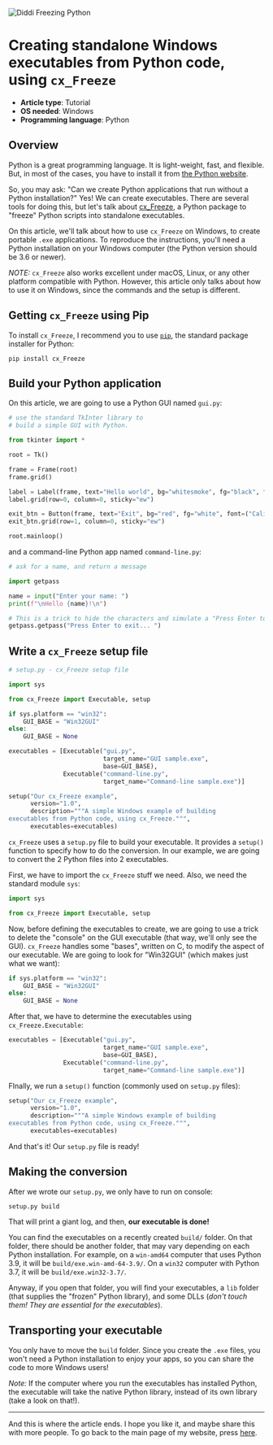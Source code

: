 ![Diddi Freezing Python](http://DiddiLeija.github.io/articles/images/Diddi-Freezing-Python.png)

# Creating standalone Windows executables from Python code, using `cx_Freeze`

- **Article type**: Tutorial
- **OS needed**: Windows
- **Programming language**: Python

## Overview

Python is a great programming language. It is light-weight, fast, and flexible. But, in most of the cases, you have to install
it from [the Python website](http://python.org).

So, you may ask: "Can we create Python applications that run without a Python installation?" Yes! We can create executables. There are several tools for doing
this, but let's talk about [cx\_Freeze](http://github.com/marcelotduarte/cx_Freeze), a Python package to "freeze" Python scripts into
standalone executables.

On this article, we'll talk about how to use `cx_Freeze` on Windows, to create portable `.exe` applications. To reproduce the instructions, you'll
need a Python installation on your Windows computer (the Python version should be 3.6 or newer).

_NOTE:_ `cx_Freeze` also works excellent under macOS, Linux, or any other platform compatible with Python. However, this article only talks about
how to use it on Windows, since the commands and the setup is different.

## Getting `cx_Freeze` using Pip

To install `cx_Freeze`, I recommend you to use [`pip`](http://pip.pypa.io), the standard package installer for Python:

```
pip install cx_Freeze
```

## Build your Python application

On this article, we are going to use a Python GUI named `gui.py`:

```python
# use the standard TkInter library to 
# build a simple GUI with Python.

from tkinter import *

root = Tk()

frame = Frame(root)
frame.grid()

label = Label(frame, text="Hello world", bg="whitesmoke", fg="black", font=("Calibri", "13", "bold"))
label.grid(row=0, column=0, sticky="ew")

exit_btn = Button(frame, text="Exit", bg="red", fg="white", font=("Calibri", "13", "normal"), command=root.quit)
exit_btn.grid(row=1, column=0, sticky="ew")

root.mainloop()
```

and a command-line Python app named `command-line.py`:

```python
# ask for a name, and return a message

import getpass

name = input("Enter your name: ")
print(f"\nHello {name}!\n")

# This is a trick to hide the characters and simulate a "Press Enter to exit"
getpass.getpass("Press Enter to exit... ")
```

## Write a `cx_Freeze` setup file

```python
# setup.py - cx_Freeze setup file

import sys

from cx_Freeze import Executable, setup

if sys.platform == "win32":
    GUI_BASE = "Win32GUI"
else:
    GUI_BASE = None

executables = [Executable("gui.py",
                          target_name="GUI sample.exe",
                          base=GUI_BASE),
               Executable("command-line.py",
                          target_name="Command-line sample.exe")]

setup("Our cx_Freeze example",
      version="1.0",
      description="""A simple Windows example of building
executables from Python code, using cx_Freeze.""",
      executables=executables)
```

`cx_Freeze` uses a `setup.py` file to build your executable. It provides a `setup()` function
to specify how to do the conversion. In our example, we are going to convert the 2 Python files into 2
executables.

First, we have to import the `cx_Freeze` stuff we need. Also, we need the standard module `sys`:

```python
import sys

from cx_Freeze import Executable, setup
```

Now, before defining the executables to create, we are going to use a trick to delete the "console" on the
GUI executable (that way, we'll only see the GUI). `cx_Freeze` handles some "bases", written on C, to modify
the aspect of our executable. We are going to look for "Win32GUI" (which makes just what we want):

```python
if sys.platform == "win32":
    GUI_BASE = "Win32GUI"
else:
    GUI_BASE = None
```

After that, we have to determine the executables using `cx_Freeze.Executable`:

```python
executables = [Executable("gui.py",
                          target_name="GUI sample.exe",
                          base=GUI_BASE),
               Executable("command-line.py",
                          target_name="Command-line sample.exe")]
```

FInally, we run a `setup()` function (commonly used on `setup.py` files):

```python
setup("Our cx_Freeze example",
      version="1.0",
      description="""A simple Windows example of building
executables from Python code, using cx_Freeze.""",
      executables=executables)
```

And that's it! Our `setup.py` file is ready!

## Making the conversion

After we wrote our `setup.py`, we only have to run on console:

```
setup.py build
```

That will print a giant log, and then, **our executable is done!**

You can find the executables on a recently created `build/` folder. On that folder, there should be
another folder, that may vary depending on each Python installation. For example, on a `win-amd64` computer
that uses Python 3.9, it will be `build/exe.win-amd-64-3.9/`. On a `win32` computer with Python 3.7, it will
be `build/exe.win32-3.7/`.

Anyway, if you open that folder, you will find your executables, a `lib` folder (that supplies the "frozen" Python library),
and some DLLs (_don't touch them! They are essential for the executables_).

## Transporting your executable

You only have to move the `build` folder. Since you create the `.exe` files, you won't need a Python installation to
enjoy your apps, so you can share the code to more Windows users!

_Note:_ If the computer where you run the executables has installed Python, the executable will take
the native Python library, instead of its own library (take a look on that!).

----

And this is where the article ends. I hope you like it, and maybe share this with more people. To go back to the main page of my
website, press [here](http://DiddiLeija.github.io).
